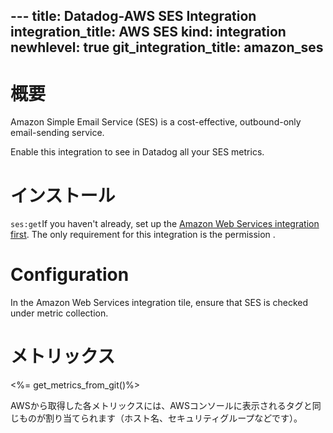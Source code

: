 --- title: Datadog-AWS SES Integration integration_title: AWS SES kind: integration newhlevel: true
git_integration_title: amazon_ses
---

# 概要

Amazon Simple Email Service (SES) is a cost-effective, outbound-only email-sending service.

Enable this integration to see in Datadog all your SES metrics.

# インストール

`ses:get`If you haven't already, set up the [Amazon Web Services integration first](/integrations/aws). The only requirement for this integration is the permission .

# Configuration

In the Amazon Web Services integration tile, ensure that SES is checked under metric collection.

# メトリックス

<%= get_metrics_from_git()%>

AWSから取得した各メトリックスには、AWSコンソールに表示されるタグと同じものが割り当てられます（ホスト名、セキュリティグループなどです）。


